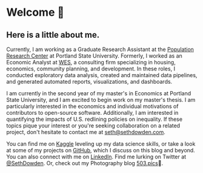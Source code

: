 # Welcome 👋
## Here is a little about me.

Currently, I am working as a Graduate Research Assistant at the [Population Research Center](https://www.pdx.edu/population-research/) at Portland State University. Formerly, I worked as an Economic Analyst at [WES](https://www.westernes.com/), a consulting firm specializing in housing, economics, community planning, and development. In these roles, I conducted exploratory data analysis, created and maintained data pipelines, and generated automated reports, visualizations, and dashboards.

I am currently in the second year of my master's in Economics at Portland State University, and I am excited to begin work on my master's thesis. I am particularly interested in the economics and individual motivations of contributors to open-source software. Additionally, I am interested in quantifying the impacts of U.S. redlining policies on inequality. If these topics pique your interest or you're seeking collaboration on a related project, don't hesitate to contact me at [seth@sethdowden.com](seth@sethdowden.com).

You can find me on [Kaggle](https://www.kaggle.com/sethdowden) leveling up my data science skills, or take a look at some of my projects on [GitHub](https://github.com/SethDowden), which I discuss on this blog and beyond. You can also connect with me on [LinkedIn](https://www.linkedin.com/in/sethdowden/). Find me lurking on Twitter at [@SethDowden](https://twitter.com/sethdowden). Or, check out my Photography blog [503.pics](https://www.503.pics/)📸.

```{tableofcontents}
```